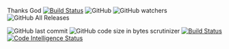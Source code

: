 Thanks God
[![Build Status](https://travis-ci.org/samirrana1011/FinalTest.svg?branch=master)](https://travis-ci.org/samirrana1011/FinalTest)
![GitHub](https://img.shields.io/github/license/samirrana1011/FinalTest.svg)
![GitHub watchers](https://img.shields.io/github/watchers/samirrana1011/FinalTest.svg?style=social)
![GitHub All Releases](https://img.shields.io/github/downloads/samirrana1011/FinalTest/total.svg)


![GitHub last commit](https://img.shields.io/github/last-commit/samirrana1011/FinalTest.svg)
![GitHub code size in bytes](https://img.shields.io/github/languages/code-size/samirrana1011/FinalTest.svg)
scrutinizer
[![Build Status](https://scrutinizer-ci.com/g/samirrana1011/FinalTest/badges/build.png?b=master)](https://scrutinizer-ci.com/g/samirrana1011/FinalTest/build-status/master)
[![Code Intelligence Status](https://scrutinizer-ci.com/g/samirrana1011/FinalTest/badges/code-intelligence.svg?b=master)](https://scrutinizer-ci.com/code-intelligence)
